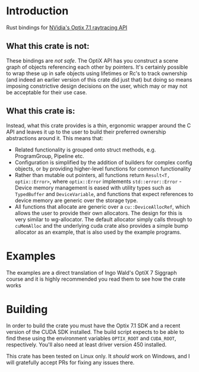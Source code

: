 # Introduction
Rust bindings for [NVidia's Optix 7.1 raytracing API](https://raytracing-docs.nvidia.com)

## What this crate is not:
These bindings are *not safe*. The OptiX API has you construct a scene graph
of objects referencing each other by pointers. It's certainly possible to
wrap these up in safe objects using lifetimes or Rc's to track ownership
(and indeed an earlier version of this crate did just that) but doing so
means imposing constrictive design decisions on the user, which may or may
not be acceptable for their use case.

## What this crate is:
Instead, what this crate provides is a thin, ergonomic wrapper around the C API and leaves it up to the user to build their preferred ownership abstractions around it. This means that:
- Related functionality is grouped onto struct methods, e.g. ProgramGroup,
Pipeline etc.
- Configuration is simplified by the addition of builders for complex config objects, or by providing higher-level functions for common functionality
- Rather than mutable out pointers, all functions return `Result<T, optix::Error>`, where `optix::Error` implements `std::error::Error` - Device memory management is eased with utility types such as `TypedBuffer` and `DeviceVariable`, and functions that expect references to device memory are generic over the storage type. 
- All functions that allocate are generic over a `cu::DeviceAllocRef`, which allows the user to provide their own allocators. The design for this is very similar to wg-allocator. The default allocator simply calls through to `cuMemAlloc` and the underlying cuda crate also provides a simple bump allocator as an example, that is also used by the example programs.

# Examples
The examples are a direct translation of Ingo Wald's OptiX 7 Siggraph course
and it is highly recommended you read them to see how the crate works

# Building
In order to build the crate you must have the Optix 7.1 SDK and a recent
version of the CUDA SDK installed. The build script expects to be able to
find these using the environment variables `OPTIX_ROOT` and `CUDA_ROOT`,
respectively. You'll also need at least driver version 450 installed.

This crate has been tested on Linux only. It *should* work on Windows, and I
will gratefully accept PRs for fixing any issues there.
